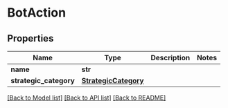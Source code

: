 # BotAction

## Properties
Name | Type | Description | Notes
------------ | ------------- | ------------- | -------------
**name** | **str** |  | 
**strategic_category** | [**StrategicCategory**](StrategicCategory.md) |  | 

[[Back to Model list]](../README.md#documentation-for-models) [[Back to API list]](../README.md#documentation-for-api-endpoints) [[Back to README]](../README.md)

